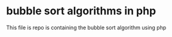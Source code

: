 # bubble sort algorithms in php
This file is repo is containing the bubble sort algorithm using php
